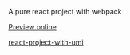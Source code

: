 A pure react project with webpack

[Preview online](https://web.0351zhuangxiu.com/pure-react-project-with-webpack/)

[react-project-with-umi](https://github.com/zymfe/react-project-with-umi)
